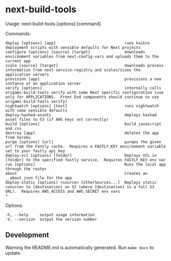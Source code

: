 # next-build-tools

  Usage: next-build-tools [options] [command]


  Commands:

    deploy [options] [app]                              runs haikro deployment scripts with sensible defaults for Next projects
    configure [options] [source] [target]               downloads environment variables from next-config-vars and uploads them to the current app
    scale [source] [target]                             downloads process information from next-service-registry and scales/sizes the application servers
    provision [app]                                     provisions a new instance of an application server
    verify [options]                                    internally calls origami-build-tools verify with some Next specific configuration (use only for APPLICATIONS.  Front End components should continue to use origami-build-tools verify)
    nightwatch [options] [test]                         runs nightwatch with some sensible defaults
    deploy-hashed-assets                                deploys hashed asset files to S3 (if AWS keys set correctly)
    build [options]                                     build javascript and css
    destroy [app]                                       deletes the app from heroku
    purge [options] [url]                               purges the given url from the Fastly cache.  Requires a FASTLY_KEY environment variable set to your fastly api key
    deploy-vcl [options] [folder]                       Deploys VCL in [folder] to the specified fastly service.  Requires FASTLY_KEY env var
    run [options]                                       Runs the local app through the router
    about                                               Creates an __about.json file for the app
    deploy-static [options] <source> [otherSources...]  Deploys static <source> to [destination] on S3 (where [destination] is a full S3 URL).  Requires AWS_ACCESS and AWS_SECRET env vars
    *                                                   

  Options:

    -h, --help     output usage information
    -V, --version  output the version number

## Development
Warning the README.md is automatically generated.  Run `make docs` to update.
